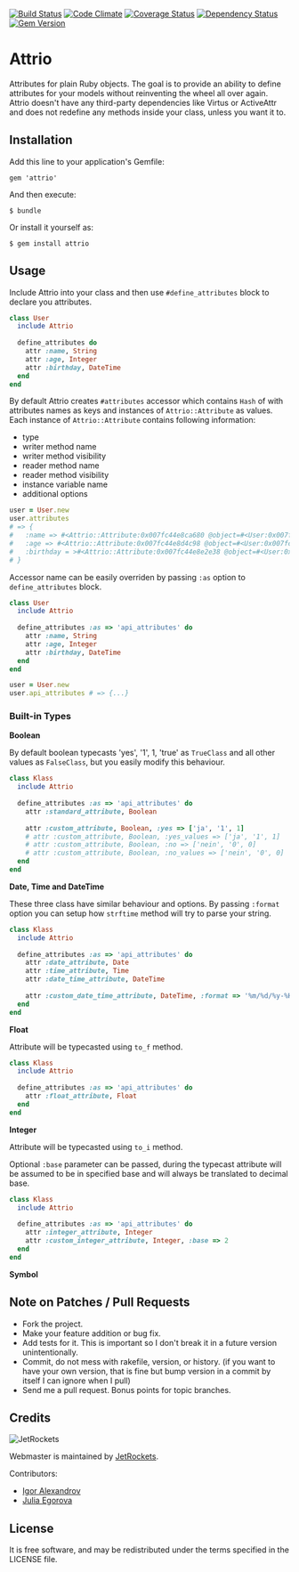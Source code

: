 [![Build Status](https://travis-ci.org/jetrockets/attrio.png)](https://travis-ci.org/jetrockets/attrio)
[![Code Climate](https://codeclimate.com/github/jetrockets/attrio.png)](https://codeclimate.com/github/jetrockets/attrio)
[![Coverage Status](https://coveralls.io/repos/jetrockets/attrio/badge.png)](https://coveralls.io/r/jetrockets/attrio)
[![Dependency Status](https://gemnasium.com/jetrockets/attrio.png)](https://gemnasium.com/jetrockets/attrio)
[![Gem Version](https://badge.fury.io/rb/attrio.png)](http://badge.fury.io/rb/attrio)

# Attrio

Attributes for plain Ruby objects. The goal is to provide an ability to define attributes for your models without reinventing the wheel all over again. Attrio doesn't have any third-party dependencies like Virtus or ActiveAttr and does not redefine any methods inside your class, unless you want it to.

## Installation

Add this line to your application's Gemfile:

    gem 'attrio'

And then execute:

    $ bundle

Or install it yourself as:

    $ gem install attrio

## Usage

Include Attrio into your class and then use `#define_attributes` block to declare you attributes.

```ruby
class User
  include Attrio
	
  define_attributes do
  	attr :name, String
    attr :age, Integer
    attr :birthday, DateTime
  end
end
```

By default Attrio creates `#attributes` accessor which contains `Hash` of with attributes names as keys and instances of `Attrio::Attribute` as values. Each instance of `Attrio::Attribute` contains following information:
 * type
 * writer method name
 * writer method visibility
 * reader method name
 * reader method visibility
 * instance variable name
 * additional options
 
```ruby
user = User.new
user.attributes 
# => {
#	:name => #<Attrio::Attribute:0x007fc44e8ca680 @object=#<User:0x007fc44e8b2b48>, @name="name", @type=String, @options={}, @writer_method_name="name=", @writer_visibility=:public, @instance_variable_name="@name", @reader_method_name="name", @reader_visibility=:public>,
#	:age => #<Attrio::Attribute:0x007fc44e8d4c98 @object=#<User:0x007fc44e8b2b48>, @name="age", @type=Attrio::Types::Integer, @options={}, @writer_method_name="age=", @writer_visibility=:public, @instance_variable_name="@age", @reader_method_name="age", @reader_visibility=:public>,
#	:birthday = >#<Attrio::Attribute:0x007fc44e8e2e38 @object=#<User:0x007fc44e8b2b48>, @name="birthday", @type=Attrio::Types::DateTime, @options={}, @writer_method_name="birthday=", @writer_visibility=:public, @instance_variable_name="@birthday", @reader_method_name="birthday", @reader_visibility=:public>
# }
```

Accessor name can be easily overriden by passing `:as` option to `define_attributes` block.

```ruby
class User
  include Attrio
	
  define_attributes :as => 'api_attributes' do
  	attr :name, String
    attr :age, Integer
    attr :birthday, DateTime
  end
end
```

```ruby
user = User.new
user.api_attributes # => {...}
```

### Built-in Types

**Boolean**

By default boolean typecasts 'yes', '1', 1, 'true' as `TrueClass` and all other values as `FalseClass`, but you easily modify this behaviour.

```ruby
class Klass
  include Attrio
	
  define_attributes :as => 'api_attributes' do
  	attr :standard_attribute, Boolean
  	
  	attr :custom_attribute, Boolean, :yes => ['ja', '1', 1]
  	# attr :custom_attribute, Boolean, :yes_values => ['ja', '1', 1]
  	# attr :custom_attribute, Boolean, :no => ['nein', '0', 0]
  	# attr :custom_attribute, Boolean, :no_values => ['nein', '0', 0]
  end
end
```

**Date, Time and DateTime**

These three class have similar behaviour and options. By passing `:format` option you can setup how `strftime` method will try to parse your string.

```ruby
class Klass
  include Attrio
	
  define_attributes :as => 'api_attributes' do
  	attr :date_attribute, Date
  	attr :time_attribute, Time
  	attr :date_time_attribute, DateTime
  	
	attr :custom_date_time_attribute, DateTime, :format => '%m/%d/%y-%H:%M:%S-%z'
  end
end
```

**Float**

Attribute will be typecasted using `to_f` method.

```ruby
class Klass
  include Attrio
	
  define_attributes :as => 'api_attributes' do
  	attr :float_attribute, Float
  end
end
```

**Integer**

Attribute will be typecasted using `to_i` method.

Optional `:base` parameter can be passed, during the typecast attribute will be assumed to be in specified base and will always be translated to decimal base.

```ruby
class Klass
  include Attrio
	
  define_attributes :as => 'api_attributes' do
  	attr :integer_attribute, Integer
  	attr :custom_integer_attribute, Integer, :base => 2
  end
end
```

**Symbol**

## Note on Patches / Pull Requests

* Fork the project.
* Make your feature addition or bug fix.
* Add tests for it. This is important so I don't break it in a
  future version unintentionally.
* Commit, do not mess with rakefile, version, or history.
  (if you want to have your own version, that is fine but
   bump version in a commit by itself I can ignore when I pull)
* Send me a pull request. Bonus points for topic branches.

## Credits

![JetRockets](http://www.jetrockets.ru/public/logo.png)

Webmaster is maintained by [JetRockets](http://www.jetrockets.ru/en).

Contributors:

* [Igor Alexandrov](http://igor-alexandrov.github.com/)
* [Julia Egorova](https://github.com/vankiru)

## License

It is free software, and may be redistributed under the terms specified in the LICENSE file.
